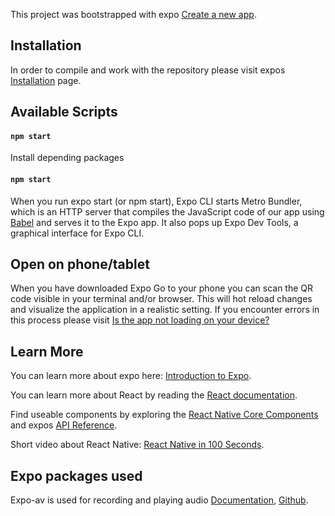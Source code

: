 This project was bootstrapped with expo [Create a new app](https://docs.expo.dev/get-started/create-a-new-app/).

## Installation

In order to compile and work with the repository please visit expos [Installation](https://docs.expo.dev/get-started/installation/) page.

## Available Scripts

#### `npm start`

Install depending packages

#### `npm start`

When you run expo start (or npm start), Expo CLI starts Metro Bundler, which is an HTTP server that compiles the JavaScript code of our app using [Babel](https://babeljs.io/) and serves it to the Expo app. It also pops up Expo Dev Tools, a graphical interface for Expo CLI.

## Open on phone/tablet

When you have downloaded Expo Go to your phone you can scan the QR code visible in your terminal and/or browser. This will hot reload changes and visualize the application in a realistic setting. If you encounter errors in this process please visit [Is the app not loading on your device?](https://docs.expo.dev/get-started/create-a-new-app/#opening-the-app-on-your-phonetablet)


## Learn More

You can learn more about expo here: [Introduction to Expo](https://docs.expo.dev/).

You can learn more about React by reading the [React documentation](https://reactjs.org/).

Find useable components by exploring the [React Native Core Components](https://reactnative.dev/docs/components-and-apis) and expos [API Reference](https://docs.expo.dev/versions/latest/).

Short video about React Native: [React Native in 100 Seconds](https://youtu.be/gvkqT_Uoahw).

## Expo packages used

Expo-av is used for recording and playing audio [Documentation](https://docs.expo.dev/versions/v43.0.0/sdk/audio/), [Github](https://github.com/expo/expo/tree/master/packages/expo-av).
